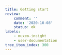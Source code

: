 ```yaml
---
title: Getting start
review:
    comment: ''
    date: '2020-10-08'
    status: ok
labels:
    - nuxeo-insight
    - user-documentation
tree_item_index: 300
---
```

